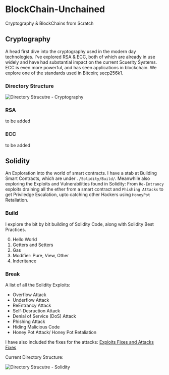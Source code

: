 # BlockChain-Unchained
Cryptography & BlockChains from Scratch

## Cryptography
A head first dive into the cryptography used in the modern day technologies. I've explored RSA & ECC, both of which are already in use widely and have had substantial impact on the current Scuerity Systems. ECC is even more powerful, and has seen applications in blockchain. We explore one of the standards used in Bitcoin; secp256k1.

### Directory Structure
![Directory Strucutre - Cryptography](https://i.imgur.com/qdU5gZR.png)

### RSA
to be added

### ECC
to be added

## Solidity
An Exploration into the world of smart contracts.
I have a stab at Building Smart Contracts, which are under ```./Solidity/Build/```. Meanwhile also exploring the Exploits and Vulnerabilities found in Solidity: From ```Re-Entrancy``` exploits draining all the ether from a smart contract and ```Phishing Attacks``` to get Priviledge Escalation, upto catching other Hackers using ```HoneyPot``` Retaliation.  

### Build
I explore the bit by bit building of Solidity Code, along with Solidity Best Practices.

0. Hello World
1. Getters and Setters
2. Gas
3. Modifier: Pure, View, Other
4. Inderitance

### Break
A list of all the Solidity Exploits:
- Overflow Attack
- Underflow Attack
- ReEntrancy Attack
- Self-Desruction Attack
- Denial of Service (DoS) Attack
- Phishing Attack
- Hiding Malicious Code
- Honey Pot Attack/ Honey Pot Retaliation

I have also included the fixes for the attacks: [Exploits Fixes and Attacks Fixes](https://github.com/SmartyPants042/BlockChain-Unchained/tree/main/Solidity/Break)


Current Directory Structure:

![Directory Strucutre - Solidity](https://i.imgur.com/grNBfjj.png)
